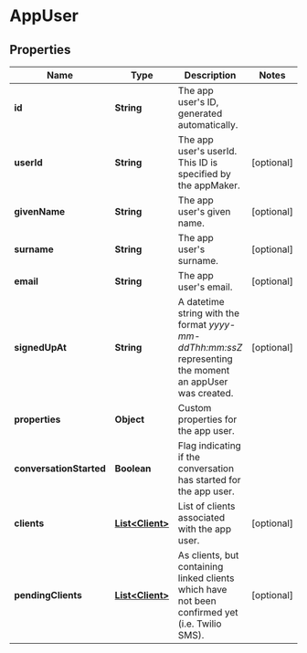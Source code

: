 
# AppUser

## Properties
Name | Type | Description | Notes
------------ | ------------- | ------------- | -------------
**id** | **String** | The app user&#39;s ID, generated automatically. | 
**userId** | **String** | The app user&#39;s userId. This ID is specified by the appMaker.  |  [optional]
**givenName** | **String** | The app user&#39;s given name. |  [optional]
**surname** | **String** | The app user&#39;s surname. |  [optional]
**email** | **String** | The app user&#39;s email. |  [optional]
**signedUpAt** | **String** | A datetime string with the format *yyyy-mm-ddThh:mm:ssZ* representing the moment an appUser was created. |  [optional]
**properties** | **Object** | Custom properties for the app user. | 
**conversationStarted** | **Boolean** | Flag indicating if the conversation has started for the app user. | 
**clients** | [**List&lt;Client&gt;**](Client.md) | List of clients associated with the app user. |  [optional]
**pendingClients** | [**List&lt;Client&gt;**](Client.md) | As clients, but containing linked clients which have not been confirmed yet (i.e. Twilio SMS). |  [optional]



